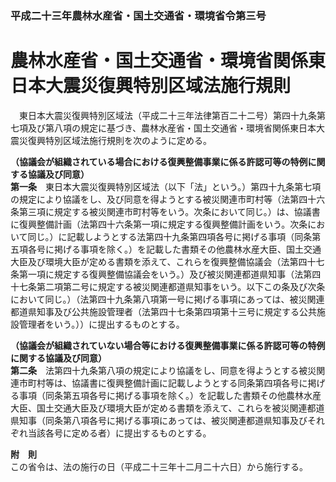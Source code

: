 ### 平成二十三年農林水産省・国土交通省・環境省令第三号  
# 農林水産省・国土交通省・環境省関係東日本大震災復興特別区域法施行規則  
　東日本大震災復興特別区域法（平成二十三年法律第百二十二号）第四十九条第七項及び第八項の規定に基づき、農林水産省・国土交通省・環境省関係東日本大震災復興特別区域法施行規則を次のように定める。  
  
**（協議会が組織されている場合における復興整備事業に係る許認可等の特例に関する協議及び同意）**  
**第一条**　東日本大震災復興特別区域法（以下「法」という。）第四十九条第七項の規定により協議をし、及び同意を得ようとする被災関連市町村等（法第四十六条第三項に規定する被災関連市町村等をいう。次条において同じ。）は、協議書に復興整備計画（法第四十六条第一項に規定する復興整備計画をいう。次条において同じ。）に記載しようとする法第四十九条第四項各号に掲げる事項（同条第五項各号に掲げる事項を除く。）を記載した書類その他農林水産大臣、国土交通大臣及び環境大臣が定める書類を添えて、これらを復興整備協議会（法第四十七条第一項に規定する復興整備協議会をいう。）及び被災関連都道県知事（法第四十七条第二項第二号に規定する被災関連都道県知事をいう。以下この条及び次条において同じ。）（法第四十九条第八項第一号に掲げる事項にあっては、被災関連都道県知事及び公共施設管理者（法第四十七条第四項第十三号に規定する公共施設管理者をいう。））に提出するものとする。  
  
**（協議会が組織されていない場合等における復興整備事業に係る許認可等の特例に関する協議及び同意）**  
**第二条**　法第四十九条第八項の規定により協議をし、同意を得ようとする被災関連市町村等は、協議書に復興整備計画に記載しようとする同条第四項各号に掲げる事項（同条第五項各号に掲げる事項を除く。）を記載した書類その他農林水産大臣、国土交通大臣及び環境大臣が定める書類を添えて、これらを被災関連都道県知事（同条第八項各号に掲げる事項にあっては、被災関連都道県知事及びそれぞれ当該各号に定める者）に提出するものとする。  
  
**附　則**  
この省令は、法の施行の日（平成二十三年十二月二十六日）から施行する。  
  
